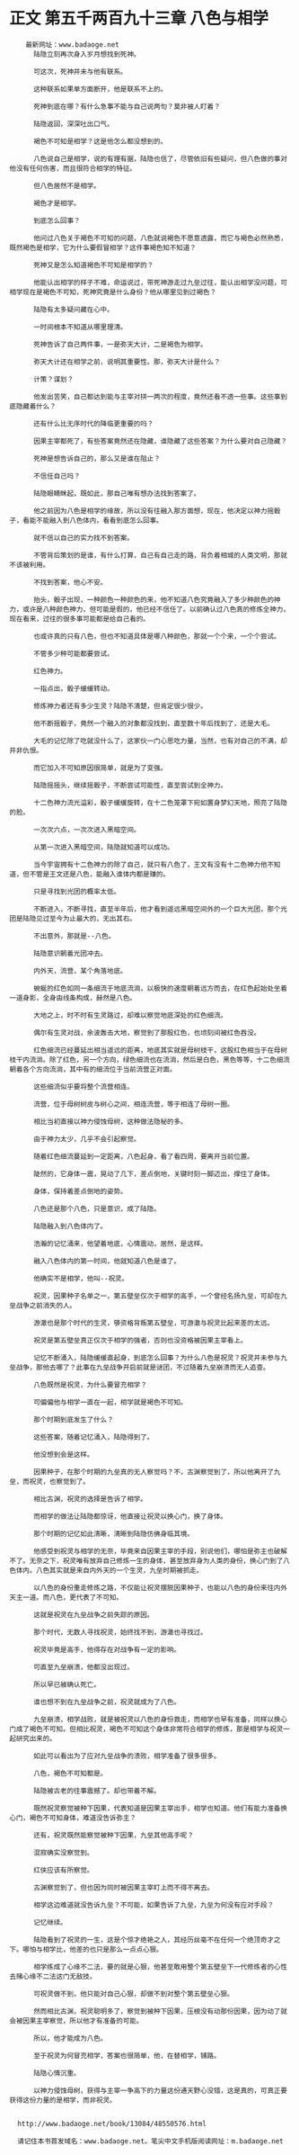 # 正文 第五千两百九十三章 八色与相学
        最新网址：www.badaoge.net
          陆隐立刻再次身入岁月想找到死神。
      
          可这次，死神并未与他有联系。
      
          这种联系如果单方面断开，他是联系不上的。
      
          死神到底在哪？有什么急事不能与自己说两句？莫非被人盯着？
      
          陆隐返回，深深吐出口气。
      
          褐色不可知是相学？这是他怎么都没想到的。
      
          八色说自己是相学，说的有理有据，陆隐也信了，尽管依旧有些疑问，但八色做的事对他没有任何伤害，而且很符合相学的特征。
      
          但八色居然不是相学。
      
          褐色才是相学。
      
          到底怎么回事？
      
          他问过八色关于褐色不可知的问题，八色就说褐色不愿意透露，而它与褐色必然熟悉，既然褐色是相学，它为什么要假冒相学？这件事褐色知不知道？
      
          死神又是怎么知道褐色不可知是相学的？
      
          他能认出相学的样子不难，命运说过，带死神游走过九垒过往，能认出相学没问题，可相学现在是褐色不可知，死神究竟是什么身份？他从哪里见到过褐色？
      
          陆隐有太多疑问藏在心中。
      
          一时间根本不知道从哪里理清。
      
          死神告诉了自己两件事，一是弥天大计，二是褐色为相学。
      
          弥天大计还在相学之前，说明其重要性。那，弥天大计是什么？
      
          计策？谋划？
      
          他发出苦笑，自己都达到能与主宰对拼一两次的程度，竟然还看不透一些事。这些事到底隐藏着什么？
      
          还有什么比无序时代的降临更重要的吗？
      
          因果主宰都死了，有些答案竟然还在隐藏，谁隐藏了这些答案？为什么要对自己隐藏？
      
          死神是想告诉自己的，那么又是谁在阻止？
      
          不信任自己吗？
      
          陆隐眼睛眯起，既如此，那自己唯有想办法找到答案了。
      
          他之前因为八色是相学的缘故，所以没有往融入那方面想，现在，他决定以神力摇骰子，看能不能融入到八色体内，看看到底怎么回事。
      
          就不信以自己的实力找不到答案。
      
          不管背后策划的是谁，有什么打算，自己有自己走的路，背负着相城的人类文明，那就不该被利用。
      
          不找到答案，他心不安。
      
          抬头，骰子出现，一种颜色一种颜色的来，他不知道八色究竟融入了多少种颜色的神力，或许是八种颜色神力，但可能是假的，他已经不信任了。以前确认过八色真的修炼全神力，现在看来，过往的很多事可能都是给自己看的。
      
          也或许真的只有八色，但也不知道具体是哪八种颜色，那就一个个来，一个个尝试。
      
          不管多少种可能都要尝试。
      
          红色神力。
      
          一指点出，骰子缓缓转动。
      
          修炼神力者还有多少生灵？陆隐不清楚，但肯定很少很少。
      
          他不断摇骰子，竟然一个融入的对象都没找到，直至数十年后找到了，还是大毛。
      
          大毛的记忆除了吃就没什么了，这家伙一门心思吃力量，当然，也有对自己的不满，却并非仇恨。
      
          而它加入不可知原因很简单，就是为了变强。
      
          陆隐摇摇头，继续摇骰子，不断尝试可能性，直至尝试到全神力。
      
          十二色神力流光溢彩，骰子缓缓旋转，在十二色笼罩下宛如置身梦幻天地，照亮了陆隐的脸。
      
          一次次六点，一次次进入黑暗空间。
      
          从第一次进入黑暗空间，陆隐就知道可以成功。
      
          当今宇宙拥有十二色神力的除了自己，就只有八色了，王文有没有十二色神力他不知道，但不管是王文还是八色，能融入谁体内都是赚的。
      
          只是寻找到光团的概率太低。
      
          不断进入，不断寻找，直至半年后，他才看到遥远黑暗空间外的一个巨大光团，那个光团是陆隐见过至今为止最大的，无出其右。
      
          不出意外，那就是--八色。
      
          陆隐意识朝着光团冲去。
      
          内外天，流营，某个角落地底。
      
          蜿蜒的红色如同一条细流于地底流淌，以极快的速度朝着远方而去，在红色起始处坐着一道身影，全身由线条构成，赫然是八色。
      
          大地之上，时不时有生灵路过，却难以察觉地底深处的红色细流。
      
          偶尔有生灵对战，余波轰击大地，察觉到了那股红色，也顷刻间被红色吞没。
      
          红色细流已经蔓延出相当遥远的距离，地底其实就是母树枝干，这股红色相当于在母树枝干内流淌。除了红色，另一个方向，绿色细流也在流淌，然后是白色，黑色等等，十二色细流朝着各个方向流淌，其中有的细流位于当前流营正对面。
      
          这些细流似乎要将整个流营相连。
      
          流营，位于母树树皮与树心之间，相连流营，等于相连了母树一圈。
      
          相比当初直接以神力侵蚀母树，这种做法隐秘的多。
      
          由于神力太少，几乎不会引起察觉。
      
          随着红色细流蔓延到一定距离，八色起身，看了看四周，要离开当前位置。
      
          陡然的，它身体一震，晃动了几下，差点倒地，关键时刻一脚迈出，撑住了身体。
      
          身体，保持着差点倒地的姿势。
      
          八色还是那个八色，只是意识，成了陆隐。
      
          陆隐融入到八色体内了。
      
          浩瀚的记忆涌来，他望着地底，心情震动，居然，是这样。
      
          融入八色体内的第一时间，他就知道八色是谁了。
      
          他确实不是相学，他叫--祝灵。
      
          祝灵，因果种子名单之一，第五壁垒仅次于相学的高手，一个曾经名扬九垒，可却在九垒战争之前消失的人。
      
          游澈也是那个时代的生灵，够资格背叛第五壁垒，可游澈与祝灵比起来差的太远。
      
          祝灵是第五壁垒真正仅次于相学的强者，否则也没资格被因果主宰看上。
      
          记忆不断涌入，陆隐缓缓直起身，到底怎么回事？为什么八色是祝灵？祝灵并未参与九垒战争，那他去哪了？此事在九垒战争开启前就是谜团，不过随着九垒崩溃而无人追查。
      
          八色既然是祝灵，为什么要冒充相学？
      
          可偏偏他与相学一直在一起，相学就是褐色不可知。
      
          那个时期到底发生了什么？
      
          这些答案，随着记忆涌入，陆隐得到了。
      
          他没想到会是这样。
      
          因果种子，在那个时期的九垒真的无人察觉吗？不，古渊察觉到了，所以他离开了九垒，而祝灵，也察觉到了。
      
          相比古渊，祝灵的选择是告诉了相学。
      
          而相学的做法让陆隐都惊讶，他直接让祝灵以换心门，换了身体。
      
          那个时期的记忆如此清晰，清晰到陆隐仿佛身临其境。
      
          他感受到祝灵与相学的无奈，毕竟来自因果主宰的手段，别说他们，哪怕是弥主也破解不了。无奈之下，祝灵唯有放弃自己修炼一生的身体，甚至放弃身为人类的身份，换心门到了八色体内。八色其实就是来自内外天的一个生灵，九垒时期被抓走。
      
          以八色的身份重走修炼之路，不仅能让祝灵摆脱因果种子，也能以八色的身份来往内外天主一道。而八色，更代表了不可知。
      
          这就是祝灵在九垒战争之前失踪的原因。
      
          那个时代，无数人寻找祝灵，始终找不到，游澈也寻找过。
      
          祝灵毕竟是高手，他得存在对战争有一定的影响。
      
          可直至九垒崩溃，他都没出现过。
      
          所以早已被确认死亡。
      
          谁也想不到在九垒战争之前，祝灵就成为了八色。
      
          九垒崩溃，相学战败，就是被祝灵以八色的身份救走，而相学也早有准备，同样以换心门成了褐色不可知。但相比祝灵，褐色不可知这个身体非常符合相学的修炼，那是相学与祝灵一起研究出来的。
      
          如此可以看出为了应对九垒战争的溃败，相学准备了很多很多。
      
          八色，褐色不可知都是。
      
          陆隐被古老的往事震撼了。却也带着不解。
      
          既然祝灵察觉被种下因果，代表知道是因果主宰出手，相学也知道。他们有能力准备换心门，褐色不可知身体，难道没告诉弥主？
      
          还有，祝灵既然能察觉被种下因果，九垒其他高手呢？
      
          混寂确实没察觉到。
      
          红侠应该有所察觉。
      
          古渊察觉到了，但也因为同时被因果主宰盯上而不得不离去。
      
          相学这边难道就没告诉九垒？不可能，如果告诉了九垒，九垒为何没有应对手段？
      
          记忆继续。
      
          陆隐看到了祝灵的一生，这是个惊才绝艳之人，其经历丝毫不在任何一个绝顶奇才之下。哪怕与相学比，他差的也只是那么一点点心狠。
      
          相学练成了心缘不二法，要的就是心狠，他甚至敢用整个第五壁垒下一代修炼者的心性去赌心缘不二法这门无敌技。
      
          可祝灵做不到，他只能对自己心狠，却做不到对整个第五壁垒心狠。
      
          然而相比古渊，祝灵聪明多了，察觉到被种下因果，压根没有动那份因果，因为动了就会被因果主宰察觉，所以他才有准备的可能。
      
          所以，他才能成为八色。
      
          至于祝灵为何冒充相学，答案也很简单，他，在替相学，铺路。
      
          陆隐心情沉重。
      
          以神力侵蚀母树，获得与主宰一争高下的力量这份通天野心没错，这是真的，可真正要获得这份力量的是相学，而非祝灵。
      
      
      http://www.badaoge.net/book/13084/48550576.html
      
      请记住本书首发域名：www.badaoge.net。笔尖中文手机版阅读网址：m.badaoge.net